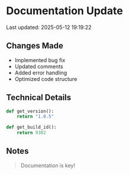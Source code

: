 # Documentation Update

Last updated: 2025-05-12 19:19:22

## Changes Made
- Implemented bug fix
- Updated comments
- Added error handling
- Optimized code structure

## Technical Details
```python
def get_version():
    return "1.0.5"

def get_build_id():
    return 9302
```

## Notes
> Documentation is key!
